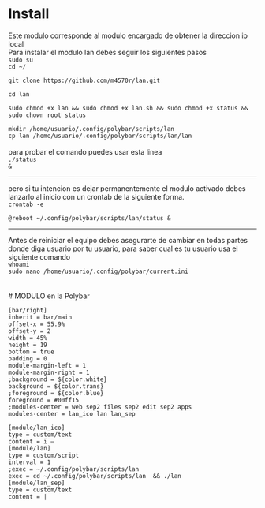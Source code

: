 # Install
Este modulo corresponde al modulo encargado de obtener la direccion ip local
<br>
Para instalar el modulo lan debes seguir los siguientes pasos <br>
<code>sudo su</code><br>
<code>cd ~/</code><br>
```
git clone https://github.com/m4570r/lan.git

```
<code>cd lan</code><br>

```
sudo chmod +x lan && sudo chmod +x lan.sh && sudo chmod +x status && sudo chown root status
```
<code>mkdir /home/usuario/.config/polybar/scripts/lan </code><br>
<code>cp lan /home/usuario/.config/polybar/scripts/lan/lan </code><br>
<br>para probar el comando puedes usar esta linea <br>
<code>./status &</code><br>
<hr>
pero si tu intencion es dejar permanentemente el modulo activado debes lanzarlo al inicio con un crontab de la siguiente forma.<br>
<code>crontab -e</code><br>

```
@reboot ~/.config/polybar/scripts/lan/status & 

```
<hr>
Antes de reiniciar el equipo debes asegurarte de cambiar en todas partes donde diga usuario por tu usuario, para saber cual es tu usuario usa el siguiente comando <br>
<code>whoami</code><br>
<code>sudo nano /home/usuario/.config/polybar/current.ini</code><br>
<br><br>
# MODULO en la Polybar

```
[bar/right]
inherit = bar/main
offset-x = 55.9%
offset-y = 2
width = 45%
height = 19
bottom = true
padding = 0
module-margin-left = 1
module-margin-right = 1
;background = ${color.white}
background = ${color.trans}
;foreground = ${color.blue}
foreground = #00ff15
;modules-center = web sep2 files sep2 edit sep2 apps
modules-center = lan_ico lan lan_sep
```
```
[module/lan_ico] 
type = custom/text 
content = ï – 
[module/lan] 
type = custom/script 
interval = 1 
;exec = ~/.config/polybar/scripts/lan 
exec = cd ~/.config/polybar/scripts/lan  && ./lan 
[module/lan_sep] 
type = custom/text 
content = | 
```
